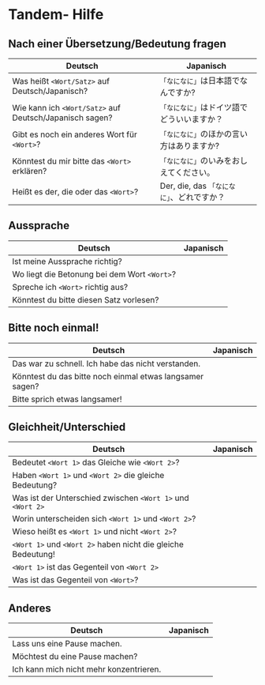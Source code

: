 # Tandem- Hilfe
## Nach einer Übersetzung/Bedeutung fragen

| Deutsch  | Japanisch |
| ------------- | ------------- |
| Was heißt `<Wort/Satz>` auf Deutsch/Japanisch?  | `「なになに」`は日本語でなんですか? |
| Wie kann ich `<Wort/Satz>` auf Deutsch/Japanisch sagen?  | `「なになに」`はドイツ語でどういいますか？ |
| Gibt es noch ein anderes Wort für `<Wort>`? |`「なになに」`のほかの言い方はありますか? |
| Könntest du mir bitte das `<Wort>` erklären? | `「なになに」`のいみをおしえてください。|
| Heißt es der, die oder das `<Wort>`? | Der, die, das `「なになに」`、どれですか？ |


## Aussprache

| Deutsch  | Japanisch |
| ------------- | ------------- |
| Ist meine Aussprache richtig? | |
| Wo liegt die Betonung bei dem Wort `<Wort>`? | |
| Spreche ich `<Wort>` richtig aus? | |
| Könntest du bitte diesen Satz vorlesen? | |


## Bitte noch einmal!

| Deutsch  | Japanisch |
| ------------- | ------------- |
| Das war zu schnell. Ich habe das nicht verstanden. ||
| Könntest du das bitte noch einmal etwas langsamer sagen?  |  |
| Bitte sprich etwas langsamer! | |


## Gleichheit/Unterschied

| Deutsch  | Japanisch |
| ------------- | ------------- |
| Bedeutet `<Wort 1>` das Gleiche wie `<Wort 2>`? ||
| Haben `<Wort 1>` und `<Wort 2>` die gleiche Bedeutung? ||
| Was ist der Unterschied zwischen `<Wort 1>` und `<Wort 2>` ||
| Worin unterscheiden sich `<Wort 1>` und `<Wort 2>`? ||
| Wieso heißt es `<Wort 1>` und nicht `<Wort 2>`? ||
| `<Wort 1>` und `<Wort 2>` haben nicht die gleiche Bedeutung! | |
| `<Wort 1>` ist das Gegenteil von `<Wort 2>` | |
| Was ist das Gegenteil von `<Wort>`? | |



## Anderes

| Deutsch  | Japanisch |
| ------------- | ------------- |
| Lass uns eine Pause machen. ||
| Möchtest du eine Pause machen? ||
| Ich kann mich nicht mehr konzentrieren. | |
